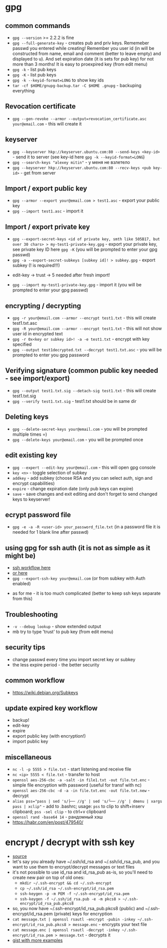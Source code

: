 # gpg

## common commands
- `gpg --version` >= 2.2.2 is fine
- `gpg --full-generate-key` - creates pub and priv keys. Rememeber passwd you entered while creating! Remember you user id (in will be constructed from name, email and comment (better to leave empty) and displayed to u). And set expiration date (it is sets for pub key) for not more than 3 months! It is easy to proexpired key (from edit menu)
- `gpg -k` - list pub keys
- `gpg -K` - list pub keys
- `gpg -k --keyid-format=LONG` to show key ids
- `tar -cf $HOME/gnupg-backup.tar -C $HOME .gnupg` - backuping everything

## Revocation certificate
- `gpg --gen-revoke --armor --output=revocation_certificate.asc your@email.com` - this will create it

## keyserver
- `gpg --keyserver hkp://keyserver.ubuntu.com:80 --send-keys <key-id>` - send it to server (see key-id here `gpg -k --keyid-format=LONG`) 
- `gpg --search-keys "alexey mitin"` - у меня не взлетело
- `gpg --keyserver hkp://keyserver.ubuntu.com:80 --recv-keys <pub key-id>` - get from server 


## Import / export public key
- `gpg --armor --export your@email.com > test1.asc` - export your public key
- `gpg --import test1.asc` - import it

## Import / export private key
- `gpg --export-secret-keys <id of private key, smth like 505B17, but over 30 chars> > my-test1-private-key.gpg` - export your private key, see private key ID here `gpg -K` (you will be prompted to enter your gpg passwd)
- `gpg -a --export-secret-subkeys [subkey id]! > subkey.gpg` - export subkey (! is required!!!)
* edit-key -> trust -> 5 needed after fresh import!
- `gpg --import my-test1-private-key.gpg` - import it (you will be prompted to enter your gpg passwd)

## encrypting / decrypting 
- `gpg -r your@email.com --armor --encrypt test1.txt` - this will create test1.txt.asc
- `gpg -R your@email.com --armor --encrypt test1.txt` - this will not show user id in encrypted text
- `gpg -r 0x<key or subkey id>! -a -e test1.txt` - encrypt with key specified
- `gpg --output test1decrypted.txt --decrypt test1.txt.asc` - you will be prompted to enter you gpg password

## Verifying signature (common public key needed - see import/export)
- `gpg --output test1.txt.sig --detach-sig test1.txt` - this will create test1.txt.sig
- `gpg --verify test1.txt.sig` - test1.txt should be in same dir

## Deleting keys
- `gpg --delete-secret-keys your@email.com` - you will be prompted multiple times =)
- `gpg --delete-keys your@email.com` - you will be prompted once

## edit existing key
- `gpg --expert --edit-key your@email.com` - this will open gpg console
- `key <n>` - toggle selection of subkey
- `addkey` - add subkey (choose RSA and you can select auth, sign and encrypt capabilities)
- `expire` - change expiration date (only pub keys can expire)
- `save` - save changes and exit editing
and don't forget to send changed keys to keyserver!

## ecrypt password file
- `gpg -e -a -R <user-id> your_password_file.txt` (in a password file it is needed for 1 blank line after passwd)

## using gpg for ssh auth (it is not as simple as it might be)
- [ssh workflow here](https://www.linode.com/docs/security/authentication/gpg-key-for-ssh-authentication/)
- [or here](https://ryanlue.com/posts/2017-06-29-gpg-for-ssh-auth)
- `gpg --export-ssh-key your@email.com` (or from subkey with Auth enabled)
* as for me - it is too much complicated (better to keep ssh keys separate from this)

## Troubleshooting
- `-v --debug lookup` - show extended output
- mb try to type 'trust' to pub key (from edit menu)

## security tips
- change passwd every time you import secret key or subkey
- the less expire period - the better security

## common workflow
- https://wiki.debian.org/Subkeys

## update expired key workflow
- backup!
- edit-key
- expire
- export public key (with encryption!)
- import public key

## miscellaneous
- `nc -l -p 5555 > file.txt` - start listening and receive file
- `nc <ip> 5555 < file.txt` - transfer to host
- `openssl aes-256-cbc -a -salt -in file1.txt -out file.txt.enc` - simple file encryption with password (useful for transf with nc)
- `openssl aes-256-cbc -d -a -in file.txt.enc -out file.txt.new` - decrypt
- `alias pss="pass | sed 's/├── //g' | sed 's/└── //g' | dmenu | xargs pass | xclip"` - add to .bashrc; usage: `pss` to clip to shift+inserv clipboard; `pss -sel clip` - to ctrl+v clipboard
- `openssl rand -base64 14` - рандомный хэш
- https://habr.com/en/post/479540/

# encrypt / decrypt with ssh key
- [source](https://ati.ttu.ee/wiki/e/index.php/SSH_encrypt_and_decrypt#To_encrypt)
- let's say you already have ~/.ssh/id_rsa and ~/.ssh/id_rsa_pub, and you want to use them to encrypt/decrypt messages or text files
- it's not possible to use id_rsa and id_rsa_pub as-is, so you'll need to create new pair on top of old ones:
  * `mkdir ~/.ssh-encrypt && cd ~/.ssh-encrypt`
  * `cp ~/.ssh/id_rsa ~/.ssh-encrypt/id_rsa.pem`
  * `ssh-keygen -p -m PEM -f ~/.ssh-encrypt/id_rsa.pem`
  * `ssh-keygen -f ~/.ssh/id_rsa.pub -e -m pkcs8 > ~/.ssh-encrypt/id_rsa_pub.pkcs8`
- so, you now have ~/.ssh-encrypt/id_rsa_pub.pkcs8 (public) and ~/.ssh-encrypt/id_rsa.pem (private) keys for encryption
- `cat message.txt | openssl rsautl -encrypt -pubin -inkey ~/.ssh-encrypt/id_rsa_pub.pkcs8 > message.enc` - encrypts your text file
- `cat message.enc | openssl rsautl -decrypt -inkey ~/.ssh-encrypt/id_rsa.pem > message.txt` - decrypts it
- [gist with more examples](https://gist.github.com/colinstein/de1755d2d7fbe27a0f1e)
